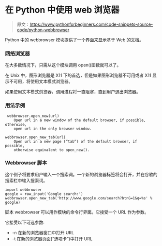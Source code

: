 # 在 Python 中使用 web 浏览器

> 原文：<https://www.pythonforbeginners.com/code-snippets-source-code/python-webbrowser>

Python 中的 webbrowser 模块提供了一个界面来显示基于 Web 的文档。

### 网络浏览器

在大多数情况下，只需从这个模块调用 open()函数就可以了。

在 Unix 中，图形浏览器是 X11 下的首选，但是如果图形浏览器不可用或者 X11 显示不可用，将使用文本模式浏览器。

如果使用文本模式浏览器，调用进程将一直阻塞，直到用户退出浏览器。

### 用法示例

```
 webbrowser.open_new(url)
    Open url in a new window of the default browser, if possible, otherwise,
    open url in the only browser window.

webbrowser.open_new_tab(url)
    Open url in a new page (“tab”) of the default browser, if possible, 
    otherwise equivalent to open_new(). 
```

### Webbrowser 脚本

这个例子将要求用户输入一个搜索词。一个新的浏览器标签将会打开，并在谷歌的搜索栏中输入搜索词。

```
import webbrowser
google = raw_input('Google search:')
webbrowser.open_new_tab('http://www.google.com/search?btnG=1&q=%s' % google) 
```

脚本 webbrowser 可以用作模块的命令行界面。它接受一个 URL 作为参数。

它接受以下可选参数:

*   -n 在新的浏览器窗口中打开 URL
*   -t 在新的浏览器页面(“选项卡”)中打开 URL